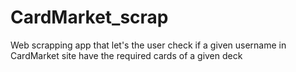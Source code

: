 # CardMarket_scrap

Web scrapping app that let's the user check if a given username in CardMarket site have the required cards of a given deck